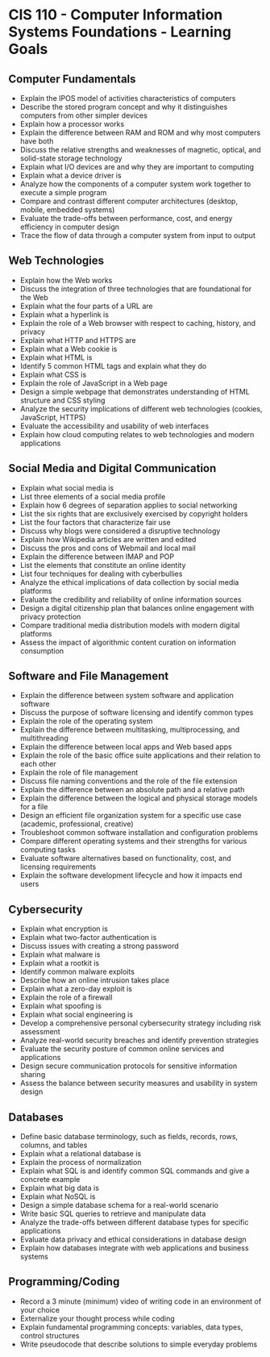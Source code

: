 # CIS 110 - Computer Information Systems Foundations - Learning Goals

## Computer Fundamentals
- Explain the IPOS model of activities characteristics of computers
- Describe the stored program concept and why it distinguishes computers from other simpler devices
- Explain how a processor works
- Explain the difference between RAM and ROM and why most computers have both
- Discuss the relative strengths and weaknesses of magnetic, optical, and solid-state storage technology
- Explain what I/O devices are and why they are important to computing
- Explain what a device driver is
- Analyze how the components of a computer system work together to execute a simple program
- Compare and contrast different computer architectures (desktop, mobile, embedded systems)
- Evaluate the trade-offs between performance, cost, and energy efficiency in computer design
- Trace the flow of data through a computer system from input to output

## Web Technologies
- Explain how the Web works
- Discuss the integration of three technologies that are foundational for the Web
- Explain what the four parts of a URL are
- Explain what a hyperlink is
- Explain the role of a Web browser with respect to caching, history, and privacy
- Explain what HTTP and HTTPS are
- Explain what a Web cookie is
- Explain what HTML is
- Identify 5 common HTML tags and explain what they do
- Explain what CSS is
- Explain the role of JavaScript in a Web page
- Design a simple webpage that demonstrates understanding of HTML structure and CSS styling
- Analyze the security implications of different web technologies (cookies, JavaScript, HTTPS)
- Evaluate the accessibility and usability of web interfaces
- Explain how cloud computing relates to web technologies and modern applications

## Social Media and Digital Communication
- Explain what social media is
- List three elements of a social media profile
- Explain how 6 degrees of separation applies to social networking
- List the six rights that are exclusively exercised by copyright holders
- List the four factors that characterize fair use
- Discuss why blogs were considered a disruptive technology
- Explain how Wikipedia articles are written and edited
- Discuss the pros and cons of Webmail and local mail
- Explain the difference between IMAP and POP
- List the elements that constitute an online identity
- List four techniques for dealing with cyberbullies
- Analyze the ethical implications of data collection by social media platforms
- Evaluate the credibility and reliability of online information sources
- Design a digital citizenship plan that balances online engagement with privacy protection
- Compare traditional media distribution models with modern digital platforms
- Assess the impact of algorithmic content curation on information consumption

## Software and File Management
- Explain the difference between system software and application software
- Discuss the purpose of software licensing and identify common types
- Explain the role of the operating system
- Explain the difference between multitasking, multiprocessing, and multithreading
- Explain the difference between local apps and Web based apps
- Explain the role of the basic office suite applications and their relation to each other
- Explain the role of file management
- Discuss file naming conventions and the role of the file extension
- Explain the difference between an absolute path and a relative path
- Explain the difference between the logical and physical storage models for a file
- Design an efficient file organization system for a specific use case (academic, professional, creative)
- Troubleshoot common software installation and configuration problems
- Compare different operating systems and their strengths for various computing tasks
- Evaluate software alternatives based on functionality, cost, and licensing requirements
- Explain the software development lifecycle and how it impacts end users

## Cybersecurity
- Explain what encryption is
- Explain what two-factor authentication is
- Discuss issues with creating a strong password
- Explain what malware is
- Explain what a rootkit is
- Identify common malware exploits
- Describe how an online intrusion takes place
- Explain what a zero-day exploit is
- Explain the role of a firewall
- Explain what spoofing is
- Explain what social engineering is
- Develop a comprehensive personal cybersecurity strategy including risk assessment
- Analyze real-world security breaches and identify prevention strategies
- Evaluate the security posture of common online services and applications
- Design secure communication protocols for sensitive information sharing
- Assess the balance between security measures and usability in system design

## Databases
- Define basic database terminology, such as fields, records, rows, columns, and tables
- Explain what a relational database is
- Explain the process of normalization
- Explain what SQL is and identify common SQL commands and give a concrete example
- Explain what big data is
- Explain what NoSQL is
- Design a simple database schema for a real-world scenario
- Write basic SQL queries to retrieve and manipulate data
- Analyze the trade-offs between different database types for specific applications
- Evaluate data privacy and ethical considerations in database design
- Explain how databases integrate with web applications and business systems

## Programming/Coding
- Record a 3 minute (minimum) video of writing code in an environment of your choice
- Externalize your thought process while coding
- Explain fundamental programming concepts: variables, data types, control structures
- Write pseudocode that describe solutions to simple everyday problems
